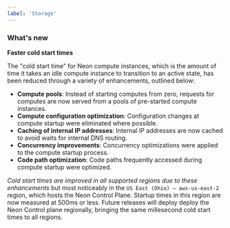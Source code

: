 ```yaml
---
label: 'Storage'
---
```


### What's new

**Faster cold start times**

The "cold start time" for Neon compute instances, which is the amount of time it takes an idle compute instance to transition to an active state, has been reduced through a variety of enhancements, outlined below:

- **Compute pools**: Instead of starting computes from zero, requests for computes are now served from a pools of pre-started compute instances.
- **Compute configuration optimization**: Configuration changes at compute startup were eliminated where possible.
- **Caching of internal IP addresses**: Internal IP addresses are now cached to avoid waits for internal DNS routing.
- **Concurrency improvements**: Concurrency optimizations were applied to the compute startup process.
- **Code path optimization**: Code paths frequently accessed during compute startup were optimized.

_Cold start times are improved in all supported regions due to these enhancements_ but most noticeably in the `US East (Ohio) — aws-us-east-2` region, which hosts the Neon Control Plane. Startup times in this region are now measured at 500ms or less. Future releases will deploy deploy the Neon Control plane regionally, bringing the same millesecond cold start times to all regions.
